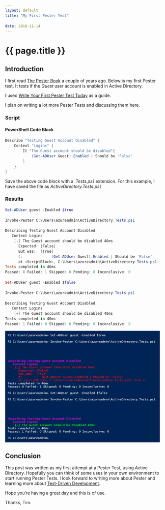 ```yaml
---
layout: default
title: "My First Pester Test"

date: 2018-11-14
---
```

# {{ page.title }}

## Introduction

I first read [The Pester Book](https://leanpub.com/pesterbook) a couple of years ago. Below is my first Pester test. It tests if the *Guest* user account is enabled in Active Directory.

I used [Write Your First Pester Test Today](https://sqldbawithabeard.com/2017/11/16/write-your-first-pester-test-today/) as a guide.

I plan on writing a lot more Pester Tests and discussing them here.

### Script

#### PowerShell Code Block

```powershell
Describe "Testing Guest Account Disabled" {
    Context "Logins" {
        It "The Guest account should be disabled"{
            (Get-ADUser Guest).Enabled | Should be 'False'
        }
    }
}
```

Save the above code block with a *.Tests.ps1* extension. For this example, I have saved the file as *ActiveDirectory.Tests.ps1*

### Results

```powershell
Set-ADUser guest -Enabled $true

Invoke-Pester C:\Users\azureadmin\ActiveDirectory.Tests.ps1

Describing Testing Guest Account Disabled
   Context Logins
    [-] The Guest account should be disabled 46ms
      Expected: {False}
      But was:  {True}
      4:             (Get-ADUser Guest).Enabled | Should be 'False'
      at <ScriptBlock>, C:\Users\azureadmin\ActiveDirectory.Tests.ps1: line 4
Tests completed in 46ms
Passed: 0 Failed: 1 Skipped: 0 Pending: 0 Inconclusive: 0

Set-ADUser guest -Enabled $false

Invoke-Pester C:\Users\azureadmin\ActiveDirectory.Tests.ps1

Describing Testing Guest Account Disabled
   Context Logins
    [+] The Guest account should be disabled 40ms
Tests completed in 40ms
Passed: 1 Failed: 0 Skipped: 0 Pending: 0 Inconclusive: 0

```

![Pester Test Results](/assets/20181114/1-PesterTest.png)

## Conclusion

This post was written as my first attempt at a Pester Test, using Active Directory. Hopefully you can think of some uses in your own environment to start running Pester Tests. I look forward to writing more about Pester and learning more about [Test-Driven Development](https://en.wikipedia.org/wiki/Test-driven_development).

Hope you're having a great day and this is of use.

Thanks, Tim.
